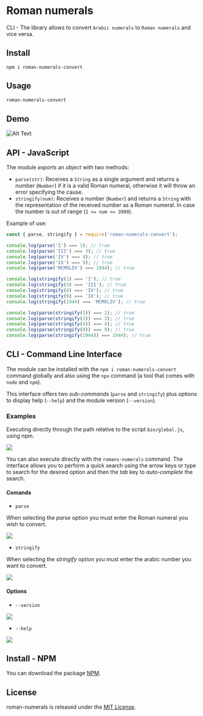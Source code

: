 # Roman numerals

CLI - The library allows to convert `Arabic numerals` to `Roman numerals` and vice versa.

## Install

```npm
npm i roman-numerals-convert
```

## Usage

```bash
roman-numerals-convert
```

## Demo

![Alt Text](https://user-images.githubusercontent.com/45825143/134442350-70eacd7b-17b2-4226-808a-d44e5174abe3.gif)

## API - JavaScript

The module _exports_ an _object_ with two methods:

* `parse(str)`: Receives a `String` as a single argument and returns a number
  (`Number`) if it is a valid Roman numeral, otherwise it will throw an error specifying the cause.
* `stringify(num)`: Receives a number (`Number`) and returns a `String` with the representation of the received number as a Roman numeral. In case the number is out of range (`1 <= num <= 3999`).

Example of use:

```js
const { parse, stringify } = require('roman-numerals-convert');

console.log(parse('I') === 1); // true
console.log(parse('III') === 3); // true
console.log(parse('IV') === 4); // true
console.log(parse('IX') === 9); // true
console.log(parse('MCMXLIV') === 1944); // true

console.log(stringify(1) === 'I'); // true
console.log(stringify(3) === 'III'); // true
console.log(stringify(4) === 'IV'); // true
console.log(stringify(9) === 'IX'); // true
console.log(stringify(1944) === 'MCMXLIV'); // true

console.log(parse(stringify(1)) === 1); // true
console.log(parse(stringify(3)) === 3); // true
console.log(parse(stringify(4)) === 4); // true
console.log(parse(stringify(9)) === 9); // true
console.log(parse(stringify(1944)) === 1944); // true
```

## CLI - Command Line Interface


The module can be installed with the `npm i roman-numerals-convert` command globally and also using the `npx` command (a tool that comes with `node` and `npm`).

This interface offers two _sub-commands_ (`parse` and `stringify`) plus options to display help (`--help`) and the module version (`--version`).


### Examples

Executing directly through the path relative to the script `bin/global.js`, using npm.

![](./img/bin.svg)


You can also execute directly with the `romans-numerals` command. The interface allows you to perform a quick search using the arrow keys or type to search for the desired option and then the _tab_ key to _auto-complete_ the search. 

#### Comands

* `parse`

When selecting the _parse_ option you must enter the Roman numeral you wish to convert. 

![](./img/parse.svg)

* `stringify`

When selecting the _stringify_ option you must enter the arabic number you want to convert.

![](./img/stringify.svg)

#### Options
* `--version`

![](./img/version.svg)

* `--help`

![](./img/help.svg)

## Install - NPM

You can download the package [NPM](https://www.npmjs.com/package/roman-numerals-convert).
## License
roman-numerals is released under the [MIT License](https://opensource.org/licenses/MIT).